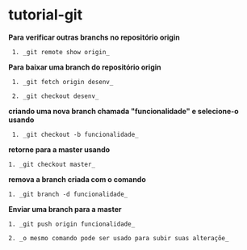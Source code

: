 # tutorial-git

**Para verificar outras branchs no repositório origin**

     1. _git remote show origin_

**Para baixar uma branch do repositório origin**

     1. _git fetch origin desenv_

     2. _git checkout desenv_

**criando uma nova branch chamada "funcionalidade" e selecione-o usando**

     1. _git checkout -b funcionalidade_
     
**retorne para a master usando**

    1. _git checkout master_
    
**remova a branch criada com o comando**

    1. _git branch -d funcionalidade_
    
**Enviar uma branch para a master**

    1. _git push origin funcionalidade_
    
    2. _o mesmo comando pode ser usado para subir suas alteraçõe_

